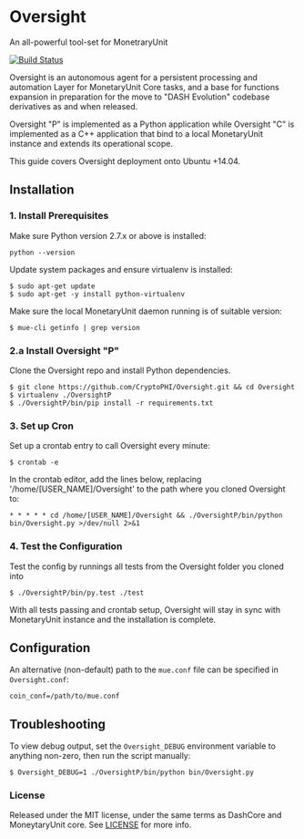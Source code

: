 # Oversight

An all-powerful tool-set for MonetraryUnit

[![Build Status](https://travis-ci.org/CryptoPHI/Oversight.svg?branch=master)](https://travis-ci.org/CryptoPHI/Oversight)

Oversight is an autonomous agent for a persistent processing and automation Layer for MonetaryUnit Core tasks, and a base for functions expansion in preparation for the move to "DASH Evolution" codebase derivatives as and when released.

Oversight "P" is implemented as a Python application while  Oversight "C" is implemented as a C++ application that bind to a local MonetaryUnit instance and extends its operational scope.

This guide covers Oversight deployment onto Ubuntu +14.04.

## Installation

### 1. Install Prerequisites

Make sure Python version 2.7.x or above is installed:

    python --version

Update system packages and ensure virtualenv is installed:

    $ sudo apt-get update
    $ sudo apt-get -y install python-virtualenv

Make sure the local MonetaryUnit daemon running is of suitable version:

    $ mue-cli getinfo | grep version

### 2.a Install Oversight "P"

Clone the Oversight repo and install Python dependencies.

    $ git clone https://github.com/CryptoPHI/Oversight.git && cd Oversight
    $ virtualenv ./OversightP
    $ ./OversightP/bin/pip install -r requirements.txt

### 3. Set up Cron

Set up a crontab entry to call Oversight every minute:

    $ crontab -e

In the crontab editor, add the lines below, replacing '/home/[USER_NAME]/Oversight' to the path where you cloned Oversight to:

    * * * * * cd /home/[USER_NAME]/Oversight && ./OversightP/bin/python bin/Oversight.py >/dev/null 2>&1

### 4. Test the Configuration

Test the config by runnings all tests from the Oversight folder you cloned into

    $ ./OversightP/bin/py.test ./test

With all tests passing and crontab setup, Oversight will stay in sync with MonetaryUnit instance and the installation is complete.

## Configuration

An alternative (non-default) path to the `mue.conf` file can be specified in `Oversight.conf`:

    coin_conf=/path/to/mue.conf

## Troubleshooting

To view debug output, set the `Oversight_DEBUG` environment variable to anything non-zero, then run the script manually:

    $ Oversight_DEBUG=1 ./OversightP/bin/python bin/Oversight.py

### License

Released under the MIT license, under the same terms as DashCore and MoneytaryUnit core. See [LICENSE](LICENSE) for more info.
